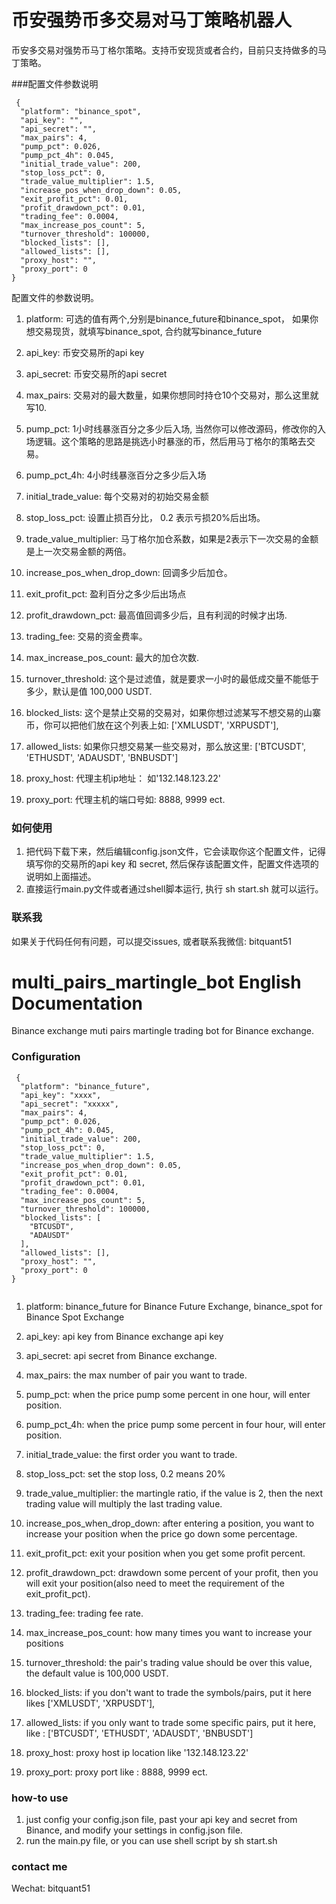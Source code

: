 
# 币安强势币多交易对马丁策略机器人

币安多交易对强势币马丁格尔策略。支持币安现货或者合约，目前只支持做多的马丁策略。

###配置文件参数说明

```
 {
  "platform": "binance_spot",
  "api_key": "",
  "api_secret": "",
  "max_pairs": 4,
  "pump_pct": 0.026,
  "pump_pct_4h": 0.045,
  "initial_trade_value": 200,
  "stop_loss_pct": 0,
  "trade_value_multiplier": 1.5,
  "increase_pos_when_drop_down": 0.05,
  "exit_profit_pct": 0.01,
  "profit_drawdown_pct": 0.01,
  "trading_fee": 0.0004,
  "max_increase_pos_count": 5,
  "turnover_threshold": 100000,
  "blocked_lists": [],
  "allowed_lists": [],
  "proxy_host": "",
  "proxy_port": 0
}

```
配置文件的参数说明。

1. platform: 可选的值有两个,分别是binance_future和binance_spot，
   如果你想交易现货，就填写binance_spot, 合约就写binance_future

2. api_key: 币安交易所的api key

3. api_secret: 币安交易所的api secret

4. max_pairs: 交易对的最大数量，如果你想同时持仓10个交易对，那么这里就写10.

5. pump_pct: 1小时线暴涨百分之多少后入场,
   当然你可以修改源码，修改你的入场逻辑。这个策略的思路是挑选小时暴涨的币，然后用马丁格尔的策略去交易。

6. pump_pct_4h: 4小时线暴涨百分之多少后入场

7. initial_trade_value: 每个交易对的初始交易金额

8. stop_loss_pct: 设置止损百分比， 0.2 表示亏损20%后出场。

9. trade_value_multiplier:
   马丁格尔加仓系数，如果是2表示下一次交易的金额是上一次交易金额的两倍。

10. increase_pos_when_drop_down: 回调多少后加仓。

11. exit_profit_pct: 盈利百分之多少后出场点

12. profit_drawdown_pct: 最高值回调多少后，且有利润的时候才出场.

13. trading_fee: 交易的资金费率。
 
14. max_increase_pos_count: 最大的加仓次数.
    
15. turnover_threshold:
   这个是过滤值，就是要求一小时的最低成交量不能低于多少，默认是值 100,000 USDT.
16. blocked_lists:
   这个是禁止交易的交易对，如果你想过滤某写不想交易的山寨币，你可以把他们放在这个列表上如:
   ['XMLUSDT', 'XRPUSDT'],
    
17. allowed_lists: 如果你只想交易某一些交易对，那么放这里:
   ['BTCUSDT', 'ETHUSDT', 'ADAUSDT', 'BNBUSDT']

18. proxy_host: 代理主机ip地址： 如'132.148.123.22'

19. proxy_port: 代理主机的端口号如: 8888, 9999 ect.


### 如何使用
1. 把代码下载下来，然后编辑config.json文件，它会读取你这个配置文件，记得填写你的交易所的api
   key 和 secret, 然后保存该配置文件，配置文件选项的说明如上面描述。
2. 直接运行main.py文件或者通过shell脚本运行, 执行 sh start.sh 就可以运行。


### 联系我
如果关于代码任何有问题，可以提交issues, 或者联系我微信: bitquant51


# multi_pairs_martingle_bot English Documentation
 Binance exchange muti pairs martingle trading bot for Binance exchange.

### Configuration

```
 {
  "platform": "binance_future",
  "api_key": "xxxx",
  "api_secret": "xxxxx",
  "max_pairs": 4,
  "pump_pct": 0.026,
  "pump_pct_4h": 0.045,
  "initial_trade_value": 200,
  "stop_loss_pct": 0,
  "trade_value_multiplier": 1.5,
  "increase_pos_when_drop_down": 0.05,
  "exit_profit_pct": 0.01,
  "profit_drawdown_pct": 0.01,
  "trading_fee": 0.0004,
  "max_increase_pos_count": 5,
  "turnover_threshold": 100000,
  "blocked_lists": [
    "BTCUSDT",
    "ADAUSDT"
  ],
  "allowed_lists": [],
  "proxy_host": "",
  "proxy_port": 0
}


```

1. platform: binance_future for Binance Future Exchange, binance_spot
   for Binance Spot Exchange

2. api_key: api key from Binance exchange api key

3. api_secret: api secret from Binance exchange.

4. max_pairs: the max number of pair you want to trade.

5. pump_pct: when the price pump some percent in one hour, will enter
   position.

6. pump_pct_4h: when the price pump some percent in four hour, will
   enter position.

7. initial_trade_value: the first order you want to trade.

8. stop_loss_pct: set the stop loss, 0.2 means 20%

9. trade_value_multiplier: the martingle ratio, if the value is 2, then
   the next trading value will multiply the last trading value.

10. increase_pos_when_drop_down: after entering a position, you want to
    increase your position when the price go down some percentage.

11. exit_profit_pct: exit your position when you get some profit
    percent.

12. profit_drawdown_pct: drawdown some percent of your profit, then you
will exit your position(also need to meet the requirement of the exit_profit_pct).

13. trading_fee: trading fee rate.
 
14. max_increase_pos_count: how many times you want to increase your
   positions

15. turnover_threshold: the pair's trading value should be over this
   value, the default value is 100,000 USDT.
16. blocked_lists: if you don't want to trade the symbols/pairs, put it
   here likes ['XMLUSDT', 'XRPUSDT'],
    
17. allowed_lists: if you only want to trade some specific pairs, put it
   here, like : ['BTCUSDT', 'ETHUSDT', 'ADAUSDT', 'BNBUSDT']

18. proxy_host: proxy host ip location like '132.148.123.22'

19. proxy_port: proxy port like : 8888, 9999 ect.

### how-to use
1. just config your config.json file, past your api key and secret from
   Binance, and modify your settings in config.json file.
2. run the main.py file, or you can use shell script by sh start.sh



### contact me
Wechat: bitquant51

